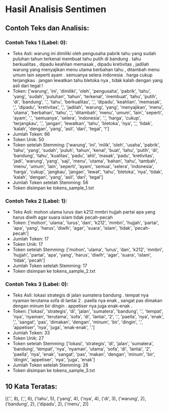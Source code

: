 # Hasil Analisis Sentimen

## Contoh Teks dan Analisis:

### Contoh Teks 1 (Label: 0):
- Teks Asli: warung ini dimiliki oleh pengusaha pabrik tahu yang sudah puluhan tahun terkenal membuat tahu putih di bandung . tahu berkualitas , dipadu keahlian memasak , dipadu kretivitas , jadilah warung yang menyajikan menu utama berbahan tahu , ditambah menu umum lain seperti ayam . semuanya selera indonesia . harga cukup terjangkau . jangan lewatkan tahu bletoka nya , tidak kalah dengan yang asli dari tegal !
- Token: ['warung', 'ini', 'dimiliki', 'oleh', 'pengusaha', 'pabrik', 'tahu', 'yang', 'sudah', 'puluhan', 'tahun', 'terkenal', 'membuat', 'tahu', 'putih', 'di', 'bandung', '.', 'tahu', 'berkualitas', ',', 'dipadu', 'keahlian', 'memasak', ',', 'dipadu', 'kretivitas', ',', 'jadilah', 'warung', 'yang', 'menyajikan', 'menu', 'utama', 'berbahan', 'tahu', ',', 'ditambah', 'menu', 'umum', 'lain', 'seperti', 'ayam', '.', 'semuanya', 'selera', 'indonesia', '.', 'harga', 'cukup', 'terjangkau', '.', 'jangan', 'lewatkan', 'tahu', 'bletoka', 'nya', ',', 'tidak', 'kalah', 'dengan', 'yang', 'asli', 'dari', 'tegal', '!']
- Jumlah Token: 66
- Token Unik: 50
- Token setelah Stemming: ['warung', 'ini', 'milik', 'oleh', 'usaha', 'pabrik', 'tahu', 'yang', 'sudah', 'puluh', 'tahun', 'kenal', 'buat', 'tahu', 'putih', 'di', 'bandung', 'tahu', 'kualitas', 'padu', 'ahli', 'masak', 'padu', 'kretivitas', 'jadi', 'warung', 'yang', 'saji', 'menu', 'utama', 'bahan', 'tahu', 'tambah', 'menu', 'umum', 'lain', 'seperti', 'ayam', 'semua', 'selera', 'indonesia', 'harga', 'cukup', 'jangkau', 'jangan', 'lewat', 'tahu', 'bletoka', 'nya', 'tidak', 'kalah', 'dengan', 'yang', 'asli', 'dari', 'tegal']
- Jumlah Token setelah Stemming: 56
- Token disimpan ke tokens_sample_1.txt

### Contoh Teks 2 (Label: 1):
- Teks Asli: mohon ulama lurus dan k212 mmbri hujjah partai apa yang harus diwlh agar suara islam tidak pecah-pecah
- Token: ['mohon', 'ulama', 'lurus', 'dan', 'k212', 'mmbri', 'hujjah', 'partai', 'apa', 'yang', 'harus', 'diwlh', 'agar', 'suara', 'islam', 'tidak', 'pecah-pecah']
- Jumlah Token: 17
- Token Unik: 17
- Token setelah Stemming: ['mohon', 'ulama', 'lurus', 'dan', 'k212', 'mmbri', 'hujjah', 'partai', 'apa', 'yang', 'harus', 'diwlh', 'agar', 'suara', 'islam', 'tidak', 'pecah']
- Jumlah Token setelah Stemming: 17
- Token disimpan ke tokens_sample_2.txt

### Contoh Teks 3 (Label: 0):
- Teks Asli: lokasi strategis di jalan sumatera bandung . tempat nya nyaman terutama sofa di lantai 2 . paella nya enak , sangat pas dimakan dengan minum bir dingin . appetiser nya juga enak-enak .
- Token: ['lokasi', 'strategis', 'di', 'jalan', 'sumatera', 'bandung', '.', 'tempat', 'nya', 'nyaman', 'terutama', 'sofa', 'di', 'lantai', '2', '.', 'paella', 'nya', 'enak', ',', 'sangat', 'pas', 'dimakan', 'dengan', 'minum', 'bir', 'dingin', '.', 'appetiser', 'nya', 'juga', 'enak-enak', '.']
- Jumlah Token: 33
- Token Unik: 27
- Token setelah Stemming: ['lokasi', 'strategis', 'di', 'jalan', 'sumatera', 'bandung', 'tempat', 'nya', 'nyaman', 'utama', 'sofa', 'di', 'lantai', '2', 'paella', 'nya', 'enak', 'sangat', 'pas', 'makan', 'dengan', 'minum', 'bir', 'dingin', 'appetiser', 'nya', 'juga', 'enak']
- Jumlah Token setelah Stemming: 28
- Token disimpan ke tokens_sample_3.txt

## 10 Kata Teratas:
[('.', 8), (',', 6), ('tahu', 5), ('yang', 4), ('nya', 4), ('di', 3), ('warung', 2), ('bandung', 2), ('dipadu', 2), ('menu', 2)]
